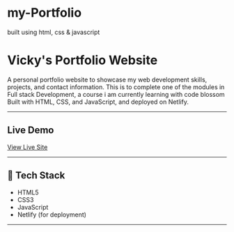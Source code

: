 # my-Portfolio
built using html, css & javascript
# Vicky's Portfolio Website

A personal portfolio website to showcase my web development skills, projects, and contact information.   This is to complete one of the modules in Full stack Development, a course i am currently learning with code blossom
Built with HTML, CSS, and JavaScript, and deployed on Netlify.

---

##  Live Demo

[View Live Site](https://veeksportfolio.netlify.app/)

---

## 🔧 Tech Stack

- HTML5  
- CSS3  
- JavaScript  
- Netlify (for deployment)

---




